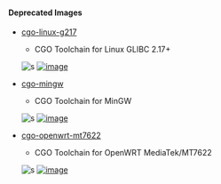 #### Deprecated Images

* [cgo-linux-g217](cgo-linux-g217)
  - CGO Toolchain for Linux GLIBC 2.17+

  ![s][Deprecated] [![image][GoToDocker]](cgo-linux-g217)

* [cgo-mingw](cgo-mingw)
  - CGO Toolchain for MinGW

  ![s][Deprecated] [![image][GoToDocker]](cgo-mingw)

* [cgo-openwrt-mt7622](cgo-openwrt-mt7622)
  - CGO Toolchain for OpenWRT MediaTek/MT7622

  ![s][Deprecated] [![image][GoToDocker]](cgo-openwrt-mt7622)


[Deprecated]: https://img.shields.io/badge/Deprecated-red
[GoToDocker]: https://img.shields.io/badge/Image%20Version-Go%20to%20Docker%20Hub-blue
